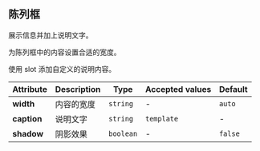 ## 陈列框

展示信息并加上说明文字。

<ex-code name="ex-display-basic"></ex-code>

<ex-code name="ex-display-width">

为陈列框中的内容设置合适的宽度。

</ex-code>

<ex-code name="ex-display-caption">

使用 slot 添加自定义的说明内容。

</ex-code>

<ex-footer edit-link="https://github.com/zeit-ui/vue/edit/master/docs/en-us/components/display.md">

| Attribute   | Description | Type      | Accepted values | Default |
| ----------- | ----------- | --------- | --------------- | ------- |
| **width**   | 内容的宽度  | `string`  | -               | `auto`  |
| **caption** | 说明文字    | `string`  | `template`      | -       | - |
| **shadow**  | 阴影效果    | `boolean` | -               | `false` |

</ex-footer>

